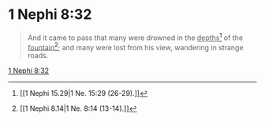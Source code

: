 # 1 Nephi 8:32

> And it came to pass that many were drowned in the <u>depths</u>[^a] of the <u>fountain</u>[^b]; and many were lost from his view, wandering in strange roads.

[1 Nephi 8:32](https://www.churchofjesuschrist.org/study/scriptures/bofm/1-ne/8?lang=eng&id=p32#p32)


[^a]: [[1 Nephi 15.29|1 Ne. 15:29 (26-29).]]
[^b]: [[1 Nephi 8.14|1 Ne. 8:14 (13-14).]]
